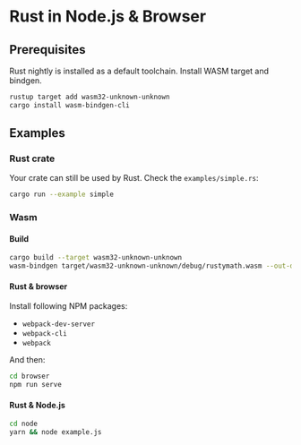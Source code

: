 # Rust in Node.js & Browser

## Prerequisites

Rust nightly is installed as a default toolchain. Install WASM target and bindgen.

```bash
rustup target add wasm32-unknown-unknown
cargo install wasm-bindgen-cli
```

## Examples

### Rust crate

Your crate can still be used by Rust. Check the `examples/simple.rs`:

```bash
cargo run --example simple
```

### Wasm

#### Build

```bash
cargo build --target wasm32-unknown-unknown
wasm-bindgen target/wasm32-unknown-unknown/debug/rustymath.wasm --out-dir target
```

#### Rust & browser

Install following NPM packages:

* `webpack-dev-server`
* `webpack-cli`
* `webpack`

And then:

```bash
cd browser
npm run serve
```

#### Rust & Node.js

```bash
cd node
yarn && node example.js
```

